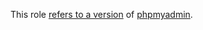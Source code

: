 This role [refers to a version](https://github.com/robertdebock/ansible-role-phpmyadmin/blob/master/defaults/main.yml) of [phpmyadmin](https://www.phpmyadmin.net/downloads/).
